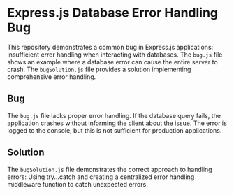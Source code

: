 # Express.js Database Error Handling Bug

This repository demonstrates a common bug in Express.js applications: insufficient error handling when interacting with databases.  The `bug.js` file shows an example where a database error can cause the entire server to crash. The `bugSolution.js` file provides a solution implementing comprehensive error handling.

## Bug

The `bug.js` file lacks proper error handling. If the database query fails, the application crashes without informing the client about the issue.  The error is logged to the console, but this is not sufficient for production applications.

## Solution

The `bugSolution.js` file demonstrates the correct approach to handling errors: Using try...catch and creating a centralized error handling middleware function to catch unexpected errors.